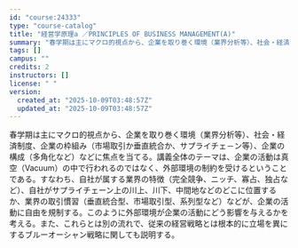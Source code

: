 ```yaml
---
id: "course:24333"
type: "course-catalog"
title: "経営学原理a ／PRINCIPLES OF BUSINESS MANAGEMENT(A)"
summary: "春学期は主にマクロ的視点から、企業を取り巻く環境（業界分析等）、社会・経済制度、企業の枠組み（市場取引か垂直統合か、サプライチェ－ン等）、企業の構成（多角化など）などに焦点を当てる。講義全体のテーマは、企業の活動は真空（Vacuum）の中で…"
tags: []
campus: ""
credits: 2
instructors: []
license: " "
version:
  created_at: "2025-10-09T03:48:57Z"
  updated_at: "2025-10-09T03:48:57Z"
---
```


春学期は主にマクロ的視点から、企業を取り巻く環境（業界分析等）、社会・経済制度、企業の枠組み（市場取引か垂直統合か、サプライチェ－ン等）、企業の構成（多角化など）などに焦点を当てる。講義全体のテーマは、企業の活動は真空（Vacuum）の中で行われるのではなく、外部環境の制約を受けるということである。すなわち、自社が属する業界の特徴（完全競争、ニッチ、寡占、独占など）、自社がサプライチェーン上の川上、川下、中間地などのどこに位置するか、業界の取引慣習（垂直統合型、市場取引型、系列型など）などが、企業の活動に自由を規制する。このように外部環境が企業の活動にどう影響を与えるかを考える。また、これらとは別の流れで、従来の経営戦略とは根本的に立場を異にするブルーオーシャン戦略に関しても説明する。
